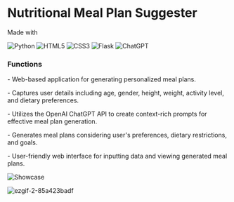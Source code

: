 <h1>Nutritional Meal Plan Suggester</h1>
Made with

![Python](https://img.shields.io/badge/Python-yellow?style=flat)
![HTML5](https://img.shields.io/badge/-HTML5-orange?logo=html5&logoColor=white&style=flat)
![CSS3](https://img.shields.io/badge/-CSS3-blue?logo=css3&logoColor=white&style=flat)
![Flask](https://img.shields.io/badge/Flask-gray?style=flat)
![ChatGPT](https://img.shields.io/badge/ChatGPT-gray?style=flat)

<h3>Functions</h3>
<p>- Web-based application for generating personalized meal plans.</p>

<p>- Captures user details including age, gender, height, weight, activity level, and dietary preferences.</p>

<p>- Utilizes the OpenAI ChatGPT API to create context-rich prompts for effective meal plan generation.</p>

<p>- Generates meal plans considering user's preferences, dietary restrictions, and goals.</p>

<p>- User-friendly web interface for inputting data and viewing generated meal plans.</p>

![Showcase](https://img.shields.io/badge/-Showcase-9B59B6?style=flat)

![ezgif-2-85a423badf](https://github.com/BennLL/Nutritional-Meal-Plan-Suggester/assets/110274203/879ae77d-3c43-4302-a754-04bca6668e7b)

